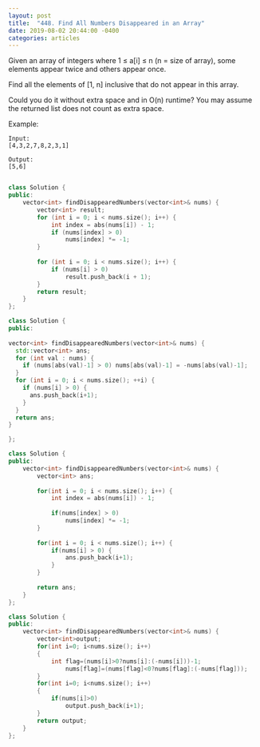 ```yaml
---
layout: post
title:  "448. Find All Numbers Disappeared in an Array"
date: 2019-08-02 20:44:00 -0400
categories: articles
---
```

Given an array of integers where 1 ≤ a[i] ≤ n (n = size of array), some elements appear twice and others appear once.

Find all the elements of [1, n] inclusive that do not appear in this array.

Could you do it without extra space and in O(n) runtime? You may assume the returned list does not count as extra space.

Example:
```
Input:
[4,3,2,7,8,2,3,1]

Output:
[5,6]
```
```c++

class Solution {
public:
    vector<int> findDisappearedNumbers(vector<int>& nums) {
        vector<int> result;        
        for (int i = 0; i < nums.size(); i++) {
            int index = abs(nums[i]) - 1;
            if (nums[index] > 0)
                nums[index] *= -1;
        }
        
        for (int i = 0; i < nums.size(); i++) {
            if (nums[i] > 0)
                result.push_back(i + 1);
        }
        return result;
    }
};
```
```c++
class Solution {
public:
    
vector<int> findDisappearedNumbers(vector<int>& nums) {
  std::vector<int> ans;
  for (int val : nums) {
    if (nums[abs(val)-1] > 0) nums[abs(val)-1] = -nums[abs(val)-1];
  }
  for (int i = 0; i < nums.size(); ++i) {
    if (nums[i] > 0) {
      ans.push_back(i+1);
    }
  }
  return ans;
}

};
```
```c++
class Solution {
public:
    vector<int> findDisappearedNumbers(vector<int>& nums) {
        vector<int> ans;
        
        for(int i = 0; i < nums.size(); i++) {
            int index = abs(nums[i]) - 1;
            
            if(nums[index] > 0)
                nums[index] *= -1;
        }
        
        for(int i = 0; i < nums.size(); i++) {
            if(nums[i] > 0) {
                ans.push_back(i+1);
            }
        }
        
        return ans;
    }
};
```
```c++
class Solution {
public:
    vector<int> findDisappearedNumbers(vector<int>& nums) {
        vector<int>output;
        for(int i=0; i<nums.size(); i++)
        {
            int flag=(nums[i]>0?nums[i]:(-nums[i]))-1;
                nums[flag]=(nums[flag]<0?nums[flag]:(-nums[flag]));
        }
        for(int i=0; i<nums.size(); i++)
        {
            if(nums[i]>0)
                output.push_back(i+1);
        }
        return output;
    }
};
```
